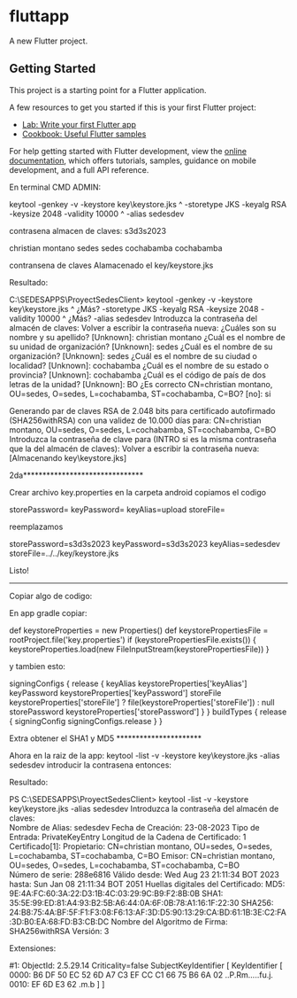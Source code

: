 # fluttapp

A new Flutter project.

## Getting Started

This project is a starting point for a Flutter application.

A few resources to get you started if this is your first Flutter project:

- [Lab: Write your first Flutter app](https://docs.flutter.dev/get-started/codelab)
- [Cookbook: Useful Flutter samples](https://docs.flutter.dev/cookbook)

For help getting started with Flutter development, view the
[online documentation](https://docs.flutter.dev/), which offers tutorials,
samples, guidance on mobile development, and a full API reference.


En terminal CMD ADMIN:

  keytool -genkey -v -keystore key\keystore.jks ^
          -storetype JKS -keyalg RSA -keysize 2048 -validity 10000 ^
          -alias sedesdev

contrasena almacen de claves: s3d3s2023

christian montano
sedes
sedes
cochabamba
cochabamba

contransena de claves <sedesdev>
Alamacenado el key/keystore.jks

Resultado:

C:\SEDESAPPS\ProyectSedesClient> keytool -genkey -v -keystore key\keystore.jks ^
¿Más?          -storetype JKS -keyalg RSA -keysize 2048 -validity 10000 ^
¿Más?          -alias sedesdev
Introduzca la contraseña del almacén de claves:
Volver a escribir la contraseña nueva:
¿Cuáles son su nombre y su apellido?
  [Unknown]:  christian montano
¿Cuál es el nombre de su unidad de organización?
  [Unknown]:  sedes
¿Cuál es el nombre de su organización?
  [Unknown]:  sedes
¿Cuál es el nombre de su ciudad o localidad?
  [Unknown]:  cochabamba
¿Cuál es el nombre de su estado o provincia?
  [Unknown]:  cochabamba
¿Cuál es el código de país de dos letras de la unidad?
  [Unknown]:  BO
¿Es correcto CN=christian montano, OU=sedes, O=sedes, L=cochabamba, ST=cochabamba, C=BO?
  [no]:  si

Generando par de claves RSA de 2.048 bits para certificado autofirmado (SHA256withRSA) con una validez de 10.000 días
        para: CN=christian montano, OU=sedes, O=sedes, L=cochabamba, ST=cochabamba, C=BO
Introduzca la contraseña de clave para <sedesdev>
        (INTRO si es la misma contraseña que la del almacén de claves):
Volver a escribir la contraseña nueva:
[Almacenando key\keystore.jks]

2da*******************************

Crear archivo key.properties en la carpeta android
copiamos el codigo

storePassword=<password-from-previous-step>
keyPassword=<password-from-previous-step>
keyAlias=upload
storeFile=<keystore-file-location>

reemplazamos

storePassword=s3d3s2023
keyPassword=s3d3s2023
keyAlias=sedesdev
storeFile=../../key/keystore.jks

Listo!

*************
Copiar algo de codigo:

En app gradle copiar:

def keystoreProperties = new Properties()
   def keystorePropertiesFile = rootProject.file('key.properties')
   if (keystorePropertiesFile.exists()) {
       keystoreProperties.load(new FileInputStream(keystorePropertiesFile))
   }

   y tambien esto:

   signingConfigs {
       release {
           keyAlias keystoreProperties['keyAlias']
           keyPassword keystoreProperties['keyPassword']
           storeFile keystoreProperties['storeFile'] ? file(keystoreProperties['storeFile']) : null
           storePassword keystoreProperties['storePassword']
       }
   }
   buildTypes {
       release {
           signingConfig signingConfigs.release
       }
   }


Extra obtener el SHA1 y MD5 **********************

Ahora en la raiz de la app:
keytool -list -v -keystore key\keystore.jks -alias sedesdev
introducir la contrasena entonces:

Resultado:

PS C:\SEDESAPPS\ProyectSedesClient> keytool -list -v -keystore key\keystore.jks -alias sedesdev
Introduzca la contraseña del almacén de claves:  
Nombre de Alias: sedesdev
Fecha de Creación: 23-08-2023
Tipo de Entrada: PrivateKeyEntry
Longitud de la Cadena de Certificado: 1
Certificado[1]:
Propietario: CN=christian montano, OU=sedes, O=sedes, L=cochabamba, ST=cochabamba, C=BO
Emisor: CN=christian montano, OU=sedes, O=sedes, L=cochabamba, ST=cochabamba, C=BO     
Número de serie: 288e6816
Válido desde: Wed Aug 23 21:11:34 BOT 2023 hasta: Sun Jan 08 21:11:34 BOT 2051
Huellas digitales del Certificado:
         MD5: 9E:4A:FC:60:3A:22:D3:1B:4C:03:29:9C:B9:F2:8B:0B
         SHA1: 35:5E:99:ED:81:A4:93:B2:5B:A6:44:0A:6F:0B:78:A1:16:1F:22:30
         SHA256: 24:B8:75:4A:BF:5F:F1:F3:08:F6:13:AF:3D:D5:90:13:29:CA:BD:61:1B:3E:C2:FA:3D:B0:EA:68:FD:B3:CB:DC
         Nombre del Algoritmo de Firma: SHA256withRSA
         Versión: 3

Extensiones:

#1: ObjectId: 2.5.29.14 Criticality=false
SubjectKeyIdentifier [
KeyIdentifier [
0000: B6 DF 50 EC 52 6D A7 C3   EF CC C1 66 75 B6 6A 02  ..P.Rm.....fu.j.
0010: EF 6D E3 62                                        .m.b
]
]
